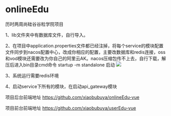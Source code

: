 # onlineEdu
历时两周尚硅谷谷粒学院项目

1、lib文件夹中有数据库文件，自行导入。

2、在项目中application.properties文件都已经注掉，将每个service的模块配置文件同步到nacos配置中心，改成你相应的配置，主要改数据库和redis连接，oss和vod模块还需要改为你自己的阿里云AK。nacos压缩包传不上去，自行下载，解压后进入bin目录cmd命令
startup -m standalone 启动
![](https://cdn.jsdelivr.net/gh/xiaobubuya/image@second/eduOnlineQQ%E6%88%AA%E5%9B%BE20210630163251.png)

3、系统运行需要redis环境

4、启动service下所有的模块，在启动api_gateway模块


项目后台前端地址
https://github.com/xiaobubuya/onlineEdu-vue

项目前台前端地址
https://github.com/xiaobubuya/userEdu-vue